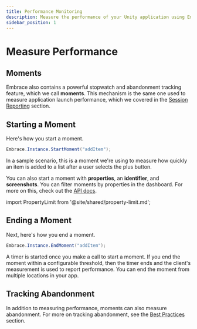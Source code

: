 ```yaml
---
title: Performance Monitoring
description: Measure the performance of your Unity application using Embrace
sidebar_position: 1
---
```


# Measure Performance

## Moments

Embrace also contains a powerful stopwatch and abandonment tracking feature, which we call **moments**.
This mechanism is the same one used to measure application launch performance, which we covered in the [Session Reporting](/unity/integration/session-reporting/) section.

## Starting a Moment

Here's how you start a moment.

```cs
Embrace.Instance.StartMoment("addItem");
```

In a sample scenario, this is a moment we're using to measure how quickly an item is added to a list after a user selects the plus button.

You can also start a moment with **properties**, an **identifier**, and **screenshots**. You can filter moments by properties in the dashboard.
For more on this, check out the [API docs](/api/unity/).

import PropertyLimit from '@site/shared/property-limit.md';

<PropertyLimit />

## Ending a Moment

Next, here's how you end a moment.

```cs
Embrace.Instance.EndMoment("addItem");
```

A timer is started once you make a call to start a moment.
If you end the moment within a configurable threshold, then the timer ends and the client's measurement is used to report performance.
You can end the moment from multiple locations in your app.

## Tracking Abandonment

In addition to measuring performance, moments can also measure abandonment.
For more on tracking abandonment, see the [Best Practices](/best-practices/app-performance/) section.
